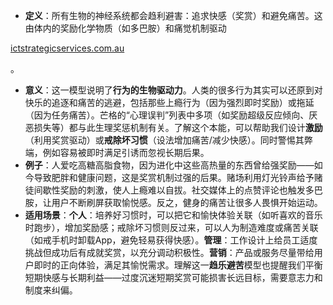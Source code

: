 - **定义**：所有生物的神经系统都会趋利避害：追求快感（奖赏）和避免痛苦。这由体内的奖励化学物质（如多巴胺）和痛觉机制驱动​

[ictstrategicservices.com.au](https://www.ictstrategicservices.com.au/2017/07/14/113-fantastic-thinking-tools-from-farnam-street/#:~:text=10.%20Simple%20physiological%20reward)

。

- **意义**：这一模型说明了**行为的生物驱动力**。人类的很多行为其实可以还原到对快乐的追逐和痛苦的逃避，包括那些上瘾行为（因为强烈即时奖励）或拖延（因为任务痛苦）。芒格的“心理误判”列表中多项（如奖励超级反应倾向、厌恶损失等）都与此生理奖惩机制有关。了解这个本能，可以帮助我们设计**激励**（利用奖赏驱动）或**戒除坏习惯**（设法增加痛苦/减少快感）。同时警惕其弊端，例如容易被即时满足引诱而忽视长期后果。
- **例子**：人爱吃高糖高脂食物，因为进化中这些高热量的东西曾给强奖励——如今导致肥胖和健康问题，这是奖赏机制过强的后果。赌场利用灯光铃声给予赌徒间歇性奖励的刺激，使人上瘾难以自拔。社交媒体上的点赞评论也触发多巴胺，让用户不断刷屏获取愉悦感。反之，健身的痛苦让很多人畏惧开始运动。
- **适用场景**：**个人**：培养好习惯时，可以把它和愉快体验关联（如听喜欢的音乐时跑步），增加奖励感；戒除坏习惯则反过来，可以人为制造难度或痛苦关联（如戒手机时卸载App，避免轻易获得快感）。**管理**：工作设计上给员工适度挑战但成功后有成就奖赏，以充分调动积极性。**营销**：产品或服务尽量带给用户即时的正向体验，满足其愉悦需求。理解这一**趋乐避苦**模型也提醒我们平衡短期快感与长期利益——过度沉迷短期奖赏可能损害长远目标，需要意志力和制度来纠偏。